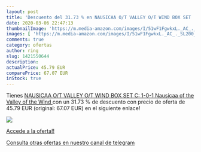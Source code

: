 ```yaml
---
layout: post
title: 'Descuento del 31.73 % en NAUSICAA O/T VALLEY O/T WIND BOX SET  C:'
date: 2020-03-06 22:47:13
thumbnailImage: 'https://m.media-amazon.com/images/I/51wF1FgwkxL._AC_._SL200_.jpg'
images: [ 'https://m.media-amazon.com/images/I/51wF1FgwkxL._AC_._SL200_.jpg' ]
comments: true
category: ofertas
author: ring
slug: 1421550644
description:
actualPrice: 45.79 EUR
comparePrice: 67.07 EUR
inStock: true
---
```


Tienes [NAUSICAA O/T VALLEY O/T WIND BOX SET  C: 1-0-1   Nausicaa of the Valley of the Wind ](https://www.amazon.com/dp/1421550644/?tag=redken08-20) con un 31.73 % de descuento con precio de oferta de 45.79 EUR (original: 67.07 EUR) en el siguiente enlace!

[![](https://m.media-amazon.com/images/I/51wF1FgwkxL._AC_._SL200_.jpg)](https://www.amazon.com/dp/1421550644/?tag=redken08-20)

[Accede a la oferta!!](https://www.amazon.com/dp/1421550644/?tag=redken08-20)

[Consulta otras ofertas en nuestro canal de telegram](https://t.me/s/ofertas25)

